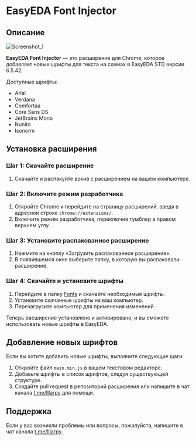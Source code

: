 # EasyEDA Font Injector

## Описание
![Screenshot_1](https://github.com/ub3hzm/easyedaFontInjector/assets/162336679/d9c811dc-e174-4faf-8a8b-3a37a39763b1)

**EasyEDA Font Injector** — это расширение для Chrome, которое добавляет новые шрифты для текста на схемах в EasyEDA STD версии 6.5.42. 

Доступные шрифты:
- Arial
- Verdana
- Comfortaa
- Core Sans DS
- JetBrains Mono
- Nunito
- Isonorm

## Установка расширения

### Шаг 1: Скачайте расширение

1. Скачайте и распакуйте архив с расширением на вашем компьютере.

### Шаг 2: Включите режим разработчика

1. Откройте Chrome и перейдите на страницу расширений, введя в адресной строке `chrome://extensions/`.
2. Включите режим разработчика, переключив тумблер в правом верхнем углу.

### Шаг 3: Установите распакованное расширение

1. Нажмите на кнопку «Загрузить распакованное расширение».
2. В появившемся окне выберите папку, в которую вы распаковали расширение.

### Шаг 4: Скачайте и установите шрифты

1. Перейдите в папку [Fonts](https://github.com/ub3hzm/easyedaFontInjector/tree/main/Fonts) и скачайте необходимые шрифты.
2. Установите скачанные шрифты на ваш компьютер.
3. Перезагрузите компьютер для применения изменений.

Теперь расширение установлено и активировано, и вы сможете использовать новые шрифты в EasyEDA.

## Добавление новых шрифтов

Если вы хотите добавить новые шрифты, выполните следующие шаги:

1. Откройте файл `main.min.js` в вашем текстовом редакторе.
2. Добавьте шрифты в список шрифтов, следуя существующей структуре.
3. Создайте pull request в репозиторий расширения или напишите в чат канала [t.me/lllarpy](https://t.me/lllarpy) для помощи.

## Поддержка

Если у вас возникли проблемы или вопросы, пожалуйста, напишите в чат канала [t.me/lllarpy](https://t.me/lllarpy).
